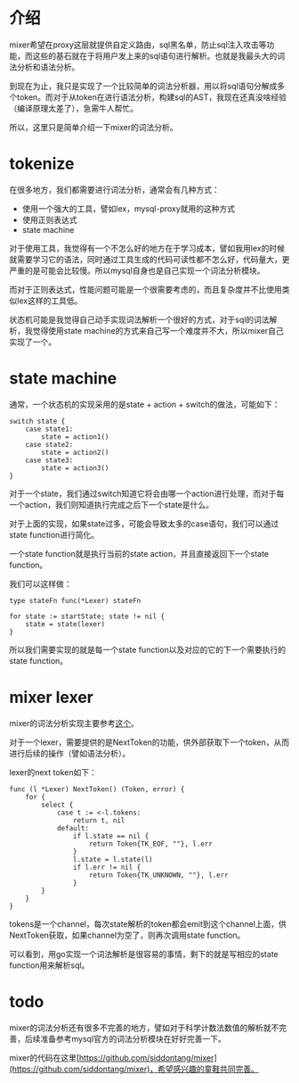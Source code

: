 # 介绍

mixer希望在proxy这层就提供自定义路由，sql黑名单，防止sql注入攻击等功能，而这些的基石就在于将用户发上来的sql语句进行解析。也就是我最头大的词法分析和语法分析。

到现在为止，我只是实现了一个比较简单的词法分析器，用以将sql语句分解成多个token。而对于从token在进行语法分析，构建sql的AST，我现在还真没啥经验（编译原理太差了），急需牛人帮忙。

所以，这里只是简单介绍一下mixer的词法分析。

# tokenize

在很多地方，我们都需要进行词法分析，通常会有几种方式：

- 使用一个强大的工具，譬如lex，mysql-proxy就用的这种方式
- 使用正则表达式
- state machine

对于使用工具，我觉得有一个不怎么好的地方在于学习成本，譬如我用lex的时候就需要学习它的语法，同时通过工具生成的代码可读性都不怎么好，代码量大，更严重的是可能会比较慢。所以mysql自身也是自己实现一个词法分析模块。

而对于正则表达式，性能问题可能是一个很需要考虑的，而且复杂度并不比使用类似lex这样的工具低。

状态机可能是我觉得自己动手实现词法解析一个很好的方式，对于sql的词法解析，我觉得使用state machine的方式来自己写一个难度并不大，所以mixer自己实现了一个。

# state machine

通常，一个状态机的实现采用的是state + action + switch的做法，可能如下：

    switch state {
        case state1:
            state = action1()
        case state2:
            state = action2()
        case state3:
            state = action3()
    }
    
对于一个state，我们通过switch知道它将会由哪一个action进行处理，而对于每一个action，我们则知道执行完成之后下一个state是什么。

对于上面的实现，如果state过多，可能会导致太多的case语句，我们可以通过state function进行简化。

一个state function就是执行当前的state action，并且直接返回下一个state function。

我们可以这样做：

    type stateFn func(*Lexer) stateFn

    for state := startState; state != nil {
        state = state(lexer)
    }
    
所以我们需要实现的就是每一个state function以及对应的它的下一个需要执行的state function。

# mixer lexer

mixer的词法分析实现主要参考[这个](http://cuddle.googlecode.com/hg/talk/lex.html)。

对于一个lexer，需要提供的是NextToken的功能，供外部获取下一个token，从而进行后续的操作（譬如语法分析）。

lexer的next token如下：

    func (l *Lexer) NextToken() (Token, error) {
        for {
            select {
                case t := <-l.tokens:
                    return t, nil
                default:
                    if l.state == nil {
                        return Token{TK_EOF, ""}, l.err
                    }
                    l.state = l.state(l)
                    if l.err != nil {
                        return Token{TK_UNKNOWN, ""}, l.err
                    }
            }
        }
    }
    
tokens是一个channel，每次state解析的token都会emit到这个channel上面，供NextToken获取，如果channel为空了，则再次调用state function。

可以看到，用go实现一个词法解析是很容易的事情，剩下的就是写相应的state function用来解析sql。

# todo

mixer的词法分析还有很多不完善的地方，譬如对于科学计数法数值的解析就不完善，后续准备参考mysql官方的词法分析模块在好好完善一下。

mixer的代码在这里[https://github.com/siddontang/mixer](https://github.com/siddontang/mixer)，希望感兴趣的童鞋共同完善。
